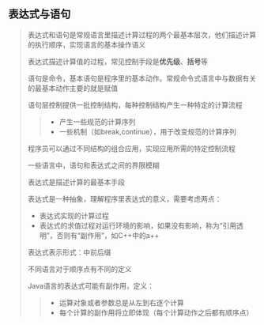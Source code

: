 ## 表达式与语句

> 表达式和语句是常规语言里描述计算过程的两个最基本层次，他们描述计算的执行顺序，实现语言的基本操作语义
>
> 表达式描述计算值的过程，常见控制手段是**优先级**、**括号**等
>
> 语句是命令，基本语句是程序里的基本动作。常规命令式语言中与数据有关的最基本动作主要的就是赋值
>
> 语句层控制提供一批控制结构，每种控制结构产生一种特定的计算流程
>
> > - 产生一些规范的计算序列
> > - 一些机制（如break,continue），用于改变规范的计算序列
>
> 程序员可以通过不同结构的组合应用，实现应用所需的特定控制流程
>
> 一些语言中，语句和表达式之间的界限模糊
>
> 表达式是描述计算的最基本手段
>
> 表达式是一种抽象，理解程序里表达式的意义，需要考虑两点：
>
> - 表达式实现的计算过程
> - 表达式的求值过程对运行环境的影响，如果没有影响，称为“引用透明”，否则有“副作用”，如C++中的a++
>
> 表达式表示形式：中前后缀
>
> 不同语言对于顺序点有不同的定义
>
> Java语言的表达式可能有副作用，定义：
>
> > - 运算对象或者参数总是从左到右逐个计算
> > - 每个计算的副作用将立即体现（每个计算动作之后都有顺序点）



